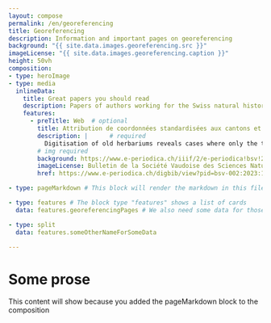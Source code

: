 ```yaml
---
layout: compose
permalink: /en/georeferencing
title: Georeferencing
description: Information and important pages on georeferencing
background: "{{ site.data.images.georeferencing‎.src }}"
imageLicense: "{{ site.data.images.georeferencing‎.caption }}"
height: 50vh
composition:
- type: heroImage
- type: media
  inlineData: 
    title: Great papers you should read
    description: Papers of authors working for the Swiss natural history collections
    features:
      - preTitle: Web  # optional
        title: Attribution de coordonnées standardisées aux cantons et localités suisses pour une saisie homogène des étiquettes lacunaires (Vust M., 2023) # required
        description: |      # required
          Digitisation of old herbariums reveals cases where only the town, or even the canton, is indicated as the locality. Other samples have no indication of localization, but the biography of the collector suggests that they came from Switzerland. In the absence of more precise information, the question arises as to what coordinates and uncertainty should we assign to these samples in a digitization's goal targeting national and international databases in order to represent them on distribution maps. Standardization was proposed and discussed.
        # img required
        background: https://www.e-periodica.ch/iiif/2/e-periodica!bsv!2023_102!bsv-002_2023_102_0001.jpg/full/!320,320/0/default.jpg
        imageLicense: Bulletin de la Société Vaudoise des Sciences Naturelles Band 102 (2023)
        href: https://www.e-periodica.ch/digbib/view?pid=bsv-002:2023:102::159#72

- type: pageMarkdown # This block will render the markdown in this file so no data property needed

- type: features # The block type "features" shows a list of cards
  data: features.georeferencingPages # We also need some data for those cards. In this case we refer to a yaml file in the _data folder.

- type: split
  data: features.someOtherNameForSomeData

---
```


# Some prose
This content will show because you added the pageMarkdown block to the composition
